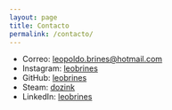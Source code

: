 ```yaml
---
layout: page
title: Contacto
permalink: /contacto/
---
```


- Correo: leopoldo.brines@hotmail.com
- Instagram: [leobrines](https://instagram.com/leobrines)
- GitHub: [leobrines](https://github.com/leobrines)
- Steam: [dozink](https://steamcommunity.com/id/leobrines)
- LinkedIn: [leobrines](https://www.linkedin.com/in/leobrines/)
